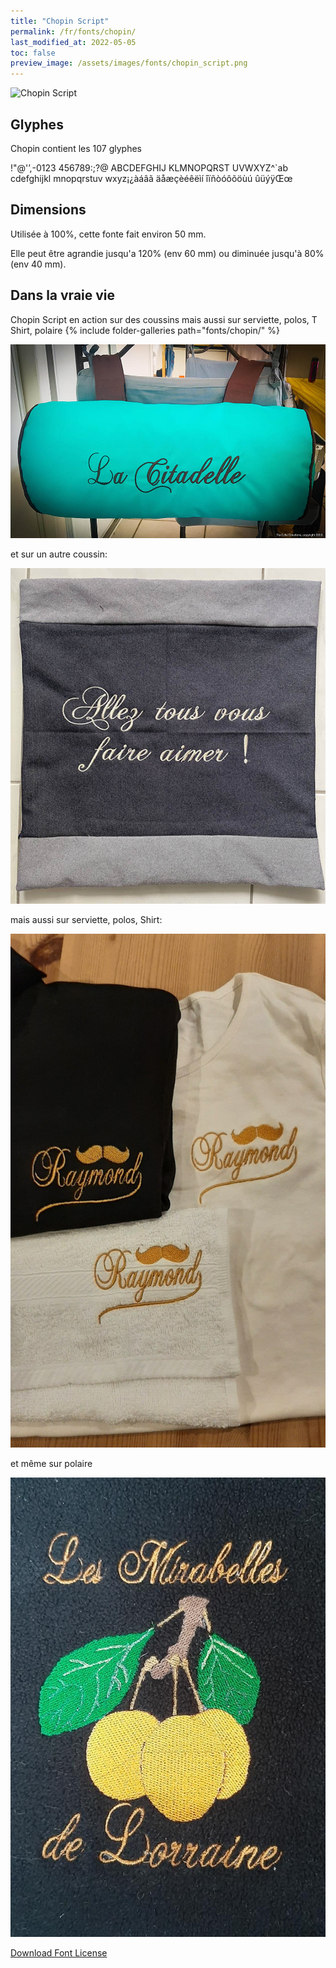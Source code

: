 ```yaml
---
title: "Chopin Script"
permalink: /fr/fonts/chopin/
last_modified_at: 2022-05-05
toc: false
preview_image: /assets/images/fonts/chopin_script.png
---
```

![Chopin Script](/assets/images/fonts/chopin_script.png)

## Glyphes

Chopin contient les 107 glyphes 

	
!"@'’,-0123
456789:;?@
ABCDEFGHIJ
KLMNOPQRST
UVWXYZ^`ab
cdefghijkl
mnopqrstuv
wxyz¡¿àáâã
äåæçèéêëìí
îïñòóôõöùú
ûüýÿŒœ
 

## Dimensions

Utilisée à 100%, cette fonte fait environ 50 mm.

Elle peut être agrandie jusqu'a 120% (env 60 mm) ou diminuée jusqu'à 80% (env 40 mm).

## Dans la vraie vie

Chopin Script en action sur des coussins mais aussi sur serviette, polos, T Shirt, polaire
{% include folder-galleries path="fonts/chopin/" %}

![Chopin Script_2](/assets/images/fonts/chopin2.jpg)

et sur un autre coussin:

![Chopin Script_3](/assets/images/fonts/chopin3.jpg)

mais aussi sur serviette, polos,  Shirt: 

![Chopin Script_4](/assets/images/fonts/chopin4.jpg)

et même sur polaire

![Chopin Script_5](/assets/images/fonts/chopin5.jpg)

[Download Font License](https://github.com/inkstitch/inkstitch/tree/main/fonts/chopin/LICENSE)
